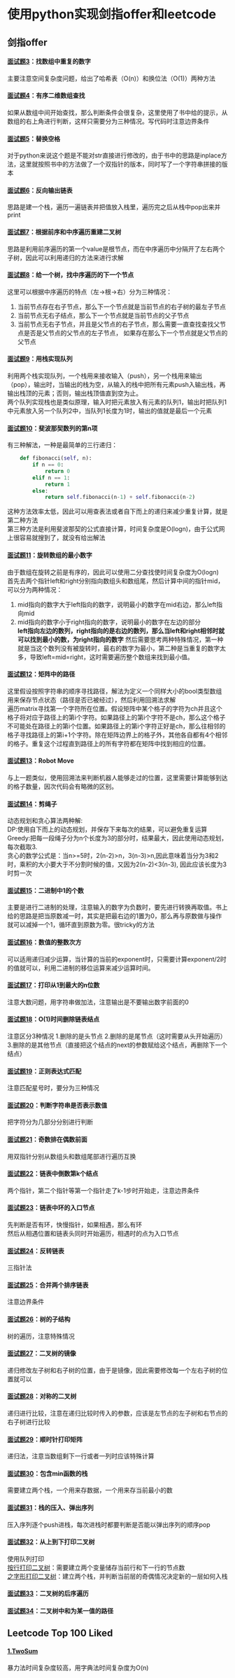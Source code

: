 使用python实现剑指offer和leetcode</br>
==========
剑指offer
------
#### [面试题3](https://github.com/yjiao1213/python-leetcode-offer/blob/master/%E5%89%91%E6%8C%87offer66%E9%A2%98_pyhton%E5%AE%9E%E7%8E%B0/03_01_DuplicationInArray.py)：找数组中重复的数字 </br>
主要注意空间复杂度问题，给出了哈希表（O(n)）和换位法（O(1)）两种方法
#### [面试题4](https://github.com/yjiao1213/python-leetcode-offer/blob/master/%E5%89%91%E6%8C%87offer66%E9%A2%98_pyhton%E5%AE%9E%E7%8E%B0/04_FindInPartiallySortedMatrix.py)：有序二维数组查找 </br>
如果从数组中间开始查找，那么判断条件会很复杂，这里使用了书中给的提示，从数组的右上角进行判断，这样只需要分为三种情况。写代码时注意边界条件
#### [面试题5](https://github.com/yjiao1213/python-leetcode-offer/blob/master/%E5%89%91%E6%8C%87offer66%E9%A2%98_pyhton%E5%AE%9E%E7%8E%B0/05_ReplaceSpaces.py)：替换空格 </br>
对于python来说这个题是不能对str直接进行修改的，由于书中的思路是inplace方法，这里就按照书中的方法做了一个双指针的版本，同时写了一个字符串拼接的版本
#### [面试题6](https://github.com/yjiao1213/python-leetcode-offer/blob/master/%E5%89%91%E6%8C%87offer66%E9%A2%98_pyhton%E5%AE%9E%E7%8E%B0/06_PrintListInReversedOrder.py)：反向输出链表 </br>
思路是建一个栈，遍历一遍链表并把值放入栈里，遍历完之后从栈中pop出来并print
#### [面试题7](https://github.com/yjiao1213/python-leetcode-offer/blob/master/%E5%89%91%E6%8C%87offer66%E9%A2%98_pyhton%E5%AE%9E%E7%8E%B0/07_ConstructBinaryTree.py)：根据前序和中序遍历重建二叉树 </br>
思路是利用前序遍历的第一个value是根节点，而在中序遍历中分隔开了左右两个子树，因此可以利用递归的方法来进行求解
#### [面试题8](https://github.com/yjiao1213/python-leetcode-offer/blob/master/%E5%89%91%E6%8C%87offer66%E9%A2%98_pyhton%E5%AE%9E%E7%8E%B0/08_NextNodeInBinaryTrees.py)：给一个树，找中序遍历的下一个节点 </br>
这里可以根据中序遍历的特点（左→根→右）分为三种情况： </br>
1. 当前节点存在右子节点，那么下一个节点就是当前节点的右子树的最左子节点 
2. 当前节点无右子结点，那么下一个节点就是当前节点的父子节点  
3. 当前节点无右子节点，并且是父节点的右子节点，那么需要一直查找查找父节点是否是父节点的父节点的左子节点，
       如果存在那么下一个节点就是父节点的父节点 
#### [面试题9](https://github.com/yjiao1213/python-leetcode-offer/blob/master/%E5%89%91%E6%8C%87offer66%E9%A2%98_pyhton%E5%AE%9E%E7%8E%B0/09_QueueWithTwoStacks.py)：用栈实现队列  </br>
利用两个栈实现队列，一个栈用来接收输入（push），另一个栈用来输出（pop），输出时，当输出的栈为空，从输入的栈中把所有元素push入输出栈，再输出栈顶的元素；否则，输出栈顶值直到空为止。</br>
两个队列实现栈也是类似原理，输入时把元素放入有元素的队列1，输出时把队列1中元素放入另一个队列2中，当队列1长度为1时，输出的值就是最后一个元素
#### [面试题10](https://github.com/yjiao1213/python-leetcode-offer/blob/master/%E5%89%91%E6%8C%87offer66%E9%A2%98_pyhton%E5%AE%9E%E7%8E%B0/10_Fibonacci.py)：斐波那契数列的第n项  </br>
有三种解法，一种是最简单的三行递归：
```python
    def fibonacci(self, n):
        if n == 0:
            return 0
        elif n == 1:
            return 1
        else:
            return self.fibonacci(n-1) + self.fibonacci(n-2)
```
这种方法效率太低，因此可以用查表法或者自下而上的递归来减少重复计算，就是第二种方法  </br>
第三种方法是利用斐波那契的公式直接计算，时间复杂度是O(logn)，由于公式网上很容易就搜到了，就没有给出解法
#### [面试题11](https://github.com/yjiao1213/python-leetcode-offer/blob/master/%E5%89%91%E6%8C%87offer66%E9%A2%98_pyhton%E5%AE%9E%E7%8E%B0/11_MinNumberInRotatedArray.py)：旋转数组的最小数字  </br>
由于数组在旋转之前是有序的，因此可以使用二分查找使时间复杂度为O(logn) </br>
首先去两个指针left和right分别指向数组头和数组尾，然后计算中间的指针mid，可以分为两种情况：
1. mid指向的数字大于left指向的数字，说明最小的数字在mid右边，那么left指向mid  
2. mid指向的数字小于right指向的数字，说明最小的数字在左边的部分  
**left指向左边的数列，right指向的是右边的数列，那么当left和right相邻时就可以找到最小的数，为right指向的数字**
然后需要思考两种特殊情况，第一种就是当这个数列没有被旋转时，最右的数字为最小，第二种是当重复的数字太多，导致left=mid=right，这时需要遍历整个数组来找到最小值。
#### [面试题12](https://github.com/yjiao1213/python-leetcode-offer/blob/master/%E5%89%91%E6%8C%87offer66%E9%A2%98_pyhton%E5%AE%9E%E7%8E%B0/12_StringPathInMatrix.py)：矩阵中的路径  </br>
这里假设按照字符串的顺序寻找路径，解法为定义一个同样大小的bool类型数组用来保存节点状态（路径是否已被经过），然后利用回溯法求解  </br>
遍历matrix寻找第一个字符所在位置。假设矩阵中某个格子的字符为ch并且这个格子将对应于路径上的第i个字符。如果路径上的第i个字符不是ch，那么这个格子不可能处在路径上的第i个位置。如果路径上的第i个字符正好是ch，那么往相邻的格子寻找路径上的第i+1个字符。除在矩阵边界上的格子外，其他各自都有4个相邻的格子。重复这个过程直到路径上的所有字符都在矩阵中找到相应的位置。
#### [面试题13](https://github.com/yjiao1213/python-leetcode-offer/blob/master/%E5%89%91%E6%8C%87offer66%E9%A2%98_pyhton%E5%AE%9E%E7%8E%B0/13_RobotMove.py)：Robot Move  </br>
与上一题类似，使用回溯法来判断机器人能够走过的位置，这里需要计算能够到达的格子数量，因次代码会有略微的区别。
#### [面试题14](https://github.com/yjiao1213/python-leetcode-offer/blob/master/%E5%89%91%E6%8C%87offer66%E9%A2%98_pyhton%E5%AE%9E%E7%8E%B0/14_CuttingRope.py)：剪绳子  </br>
动态规划和贪心算法两种解:  </br>
DP:使用自下而上的动态规划，并保存下来每次的结果，可以避免重复运算 </br>
Greedy:把每一段绳子分为n个长度为3的部分时，结果最大，因此使用动态规划，每次截取3. </br>
贪心的数学公式是：当n>=5时，2(n-2)>n，3(n-3)>n,因此意味着当分为3和2时，乘积的大小要大于不分割时候的值，又因为2(n-2)<3(n-3), 因此应该长度为3时剪一次  </br>
#### [面试题15](https://github.com/yjiao1213/python-leetcode-offer/blob/master/%E5%89%91%E6%8C%87offer66%E9%A2%98_pyhton%E5%AE%9E%E7%8E%B0/15_NumberOf1InBinary.py)：二进制中1的个数  </br>
主要是进行二进制的处理，注意输入的数字为负数时，要先进行转换再取值。书上给的思路是把当原数减一时，其实是把最右边的1置为0，那么再与原数做与操作就可以减掉一个1，循环直到原数为零。很tricky的方法  </br>
#### [面试题16](https://github.com/yjiao1213/python-leetcode-offer/blob/master/%E5%89%91%E6%8C%87offer66%E9%A2%98_pyhton%E5%AE%9E%E7%8E%B0/16_Power.py)：数值的整数次方  </br>
可以适用递归减少运算，当计算的当前的exponent时，只需要计算exponent/2时的值就可以，利用二进制的移位运算来减少运算时间。   </br>
#### [面试题17](https://github.com/yjiao1213/python-leetcode-offer/blob/master/%E5%89%91%E6%8C%87offer66%E9%A2%98_pyhton%E5%AE%9E%E7%8E%B0/17_Print1ToMaxOfNDigits.py)：打印从1到最大的n位数  </br>
注意大数问题，用字符串做加法，注意输出是不要输出数字前面的0   </br>
#### [面试题18](https://github.com/yjiao1213/python-leetcode-offer/blob/master/%E5%89%91%E6%8C%87offer66%E9%A2%98_pyhton%E5%AE%9E%E7%8E%B0/18_01_DeleteNodeInList.py)：O(1)时间删除链表结点  </br>
注意区分3种情况 1.删除的是头节点 2.删除的是尾节点（这时需要从头开始遍历）3.删除的是其他节点（直接把这个结点的next的参数赋给这个结点，再删除下一个结点）   </br>
#### [面试题19](https://github.com/yjiao1213/python-leetcode-offer/blob/master/%E5%89%91%E6%8C%87offer66%E9%A2%98_pyhton%E5%AE%9E%E7%8E%B0/19_RegularExpressionsMatching.py)：正则表达式匹配  </br>
注意匹配星号时，要分为三种情况   </br>
#### [面试题20](https://github.com/yjiao1213/python-leetcode-offer/blob/master/%E5%89%91%E6%8C%87offer66%E9%A2%98_pyhton%E5%AE%9E%E7%8E%B0/20_NumericStrings.py)：判断字符串是否表示数值  </br>
把字符分为几部分分别进行判断   </br>
#### [面试题21](https://github.com/yjiao1213/python-leetcode-offer/blob/master/%E5%89%91%E6%8C%87offer66%E9%A2%98_pyhton%E5%AE%9E%E7%8E%B0/21_ReorderArray.py)：奇数排在偶数前面  </br>
用双指针分别从数组头和数组尾部进行遍历互换   </br>
#### [面试题22](https://github.com/yjiao1213/python-leetcode-offer/blob/master/%E5%89%91%E6%8C%87offer66%E9%A2%98_pyhton%E5%AE%9E%E7%8E%B0/22_KthNodeFromEnd.py)：链表中倒数第k个结点  </br>
两个指针，第二个指针等第一个指针走了k-1步时开始走，注意边界条件   </br>
#### [面试题23](https://github.com/yjiao1213/python-leetcode-offer/blob/master/%E5%89%91%E6%8C%87offer66%E9%A2%98_pyhton%E5%AE%9E%E7%8E%B0/23_EntryNodeInListLoop.py)：链表中环的入口节点  </br>
先判断是否有环，快慢指针，如果相遇，那么有环   </br>
然后从相遇位置和链表头同时开始遍历，相遇时的点为入口节点   </br>
#### [面试题24](https://github.com/yjiao1213/python-leetcode-offer/blob/master/%E5%89%91%E6%8C%87offer66%E9%A2%98_pyhton%E5%AE%9E%E7%8E%B0/24_ReverseList.py)：反转链表  </br>
三指针法    </br>
#### [面试题25](https://github.com/yjiao1213/python-leetcode-offer/blob/master/%E5%89%91%E6%8C%87offer66%E9%A2%98_pyhton%E5%AE%9E%E7%8E%B0/25_MergeSortedLists.py)：合并两个排序链表  </br>
注意边界条件    </br>
#### [面试题26](https://github.com/yjiao1213/python-leetcode-offer/blob/master/%E5%89%91%E6%8C%87offer66%E9%A2%98_pyhton%E5%AE%9E%E7%8E%B0/26_SubstructureInTree.py)：树的子结构  </br>
树的遍历，注意特殊情况   </br>
#### [面试题27](https://github.com/yjiao1213/python-leetcode-offer/blob/master/%E5%89%91%E6%8C%87offer66%E9%A2%98_pyhton%E5%AE%9E%E7%8E%B0/27_MirrorOfBinaryTree.py)：二叉树的镜像  </br>
递归修改左子树和右子树的位置，由于是镜像，因此需要修改每一个左右子树的位置就可以    </br>
#### [面试题28](https://github.com/yjiao1213/python-leetcode-offer/blob/master/%E5%89%91%E6%8C%87offer66%E9%A2%98_pyhton%E5%AE%9E%E7%8E%B0/28_SymmetricalBinaryTree.py)：对称的二叉树  </br>
递归进行比较，注意在递归比较时传入的参数，应该是左节点的左子树和右节点的右子树进行比较   </br>
#### [面试题29](https://github.com/yjiao1213/python-leetcode-offer/blob/master/%E5%89%91%E6%8C%87offer66%E9%A2%98_pyhton%E5%AE%9E%E7%8E%B0/29_PrintMatrix.py)：顺时针打印矩阵  </br>
递归法，注意当数组剩下一行或者一列时应该特殊计算   </br>
#### [面试题30](https://github.com/yjiao1213/python-leetcode-offer/blob/master/%E5%89%91%E6%8C%87offer66%E9%A2%98_pyhton%E5%AE%9E%E7%8E%B0/30_MinInStack.py)：包含min函数的栈  </br>
需要建立两个栈，一个用来存数据，一个用来存当前最小的数    </br>
#### [面试题31](https://github.com/yjiao1213/python-leetcode-offer/blob/master/%E5%89%91%E6%8C%87offer66%E9%A2%98_pyhton%E5%AE%9E%E7%8E%B0/31_StackPushPopOrder.py)：栈的压入、弹出序列  </br>
压入序列逐个push进栈，每次进栈时都要判断是否能以弹出序列的顺序pop    </br>
#### [面试题32](https://github.com/yjiao1213/python-leetcode-offer/blob/master/%E5%89%91%E6%8C%87offer66%E9%A2%98_pyhton%E5%AE%9E%E7%8E%B0/32_01_PrintTreeFromTopToBottom.py)：从上到下打印二叉树  </br>
使用队列打印   </br>
[按行打印二叉树](https://github.com/yjiao1213/python-leetcode-offer/blob/master/%E5%89%91%E6%8C%87offer66%E9%A2%98_pyhton%E5%AE%9E%E7%8E%B0/32_02_PrintTreesInLines.py)：需要建立两个变量储存当前行和下一行的节点数   </br>
[之字形打印二叉树](https://github.com/yjiao1213/python-leetcode-offer/blob/master/%E5%89%91%E6%8C%87offer66%E9%A2%98_pyhton%E5%AE%9E%E7%8E%B0/32_03_PrintTreesInZigzag.py)：建立两个栈，并判断当前层的奇偶情况决定新的一层如何入栈   </br>
#### [面试题33](https://github.com/yjiao1213/python-leetcode-offer/blob/master/%E5%89%91%E6%8C%87offer66%E9%A2%98_pyhton%E5%AE%9E%E7%8E%B0/33_SquenceOfBST.py)：二叉树的后序遍历  </br>
#### [面试题34](https://github.com/yjiao1213/python-leetcode-offer/blob/master/%E5%89%91%E6%8C%87offer66%E9%A2%98_pyhton%E5%AE%9E%E7%8E%B0/34_PathInTree.py)：二叉树中和为某一值的路径  </br>
Leetcode Top 100 Liked
------
#### [1.TwoSum](https://github.com/yjiao1213/python-leetcode-offer/blob/master/leetcode_top100_liked/Two_Sum.py)  </br>
暴力法时间复杂度较高，用字典法时间复杂度为O(n)
